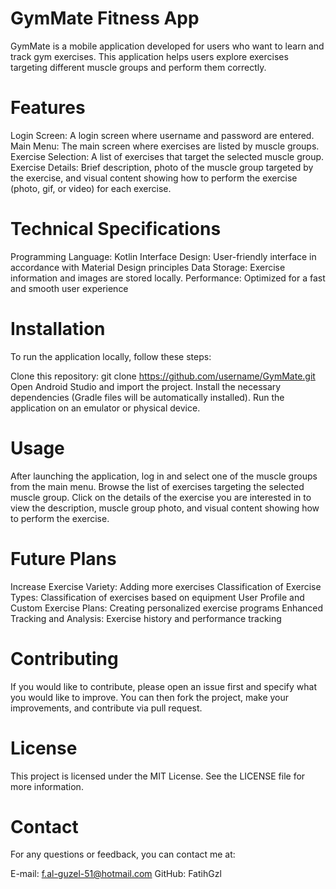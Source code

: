 # GymMate Fitness App

GymMate is a mobile application developed for users who want to learn and track gym exercises. This application helps users explore exercises targeting different muscle groups and perform them correctly.

# Features
Login Screen: A login screen where username and password are entered.
Main Menu: The main screen where exercises are listed by muscle groups.
Exercise Selection: A list of exercises that target the selected muscle group.
Exercise Details: Brief description, photo of the muscle group targeted by the exercise, and visual content showing how to perform the exercise (photo, gif, or video) for each exercise.

# Technical Specifications
Programming Language: Kotlin
Interface Design: User-friendly interface in accordance with Material Design principles
Data Storage: Exercise information and images are stored locally.
Performance: Optimized for a fast and smooth user experience

# Installation
To run the application locally, follow these steps:

Clone this repository: git clone https://github.com/username/GymMate.git
Open Android Studio and import the project.
Install the necessary dependencies (Gradle files will be automatically installed).
Run the application on an emulator or physical device.

# Usage
After launching the application, log in and select one of the muscle groups from the main menu.
Browse the list of exercises targeting the selected muscle group.
Click on the details of the exercise you are interested in to view the description, muscle group photo, and visual content showing how to perform the exercise.

# Future Plans
Increase Exercise Variety: Adding more exercises
Classification of Exercise Types: Classification of exercises based on equipment
User Profile and Custom Exercise Plans: Creating personalized exercise programs
Enhanced Tracking and Analysis: Exercise history and performance tracking

# Contributing
If you would like to contribute, please open an issue first and specify what you would like to improve. You can then fork the project, make your improvements, and contribute via pull request.

# License
This project is licensed under the MIT License. See the LICENSE file for more information.

# Contact
For any questions or feedback, you can contact me at:

E-mail: f.al-guzel-51@hotmail.com
GitHub: FatihGzl
